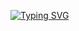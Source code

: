 [![Typing SVG](https://readme-typing-svg.demolab.com?font=Black+Ops+One&size=35&pause=750&color=952323&width=435&lines=Hello;Welcome+%F0%9F%98%8A+to+Serialkiller+bug+bot;This+is+my+official+repository+;Updated+on+march+2025;Serialkiller+team+is+offering+the+best;For+this+bot;Fork+and+give+a+star)](https://git.io/typing-svg)
